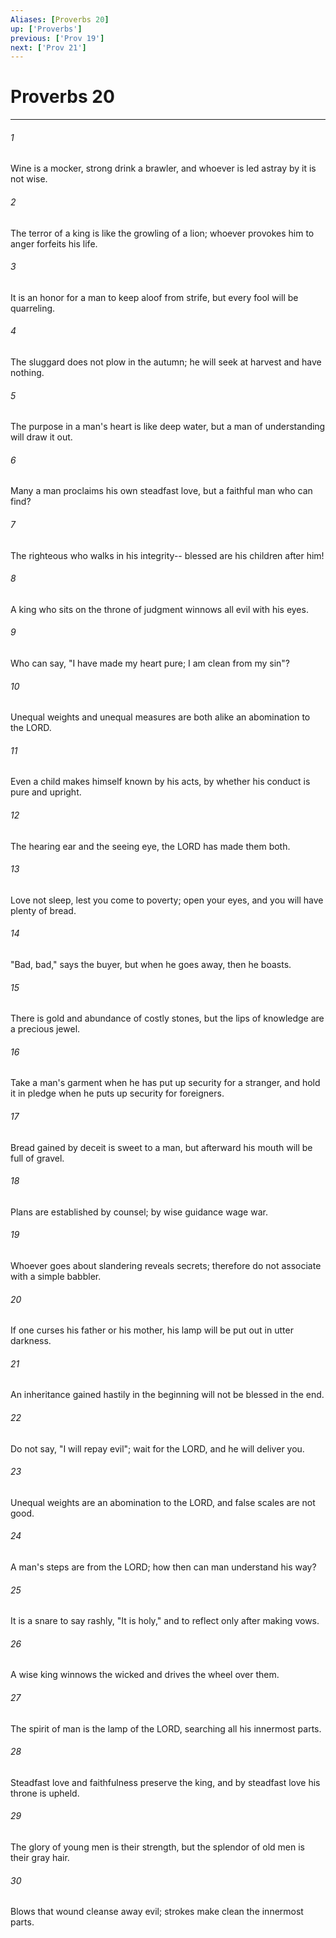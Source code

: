 ```yaml
---
Aliases: [Proverbs 20]
up: ['Proverbs']
previous: ['Prov 19']
next: ['Prov 21']
---
```

# Proverbs 20
***



###### 1 
Wine is a mocker, strong drink a brawler, and whoever is led astray by it is not wise. 

###### 2 
The terror of a king is like the growling of a lion; whoever provokes him to anger forfeits his life. 

###### 3 
It is an honor for a man to keep aloof from strife, but every fool will be quarreling. 

###### 4 
The sluggard does not plow in the autumn; he will seek at harvest and have nothing. 

###### 5 
The purpose in a man's heart is like deep water, but a man of understanding will draw it out. 

###### 6 
Many a man proclaims his own steadfast love, but a faithful man who can find? 

###### 7 
The righteous who walks in his integrity-- blessed are his children after him! 

###### 8 
A king who sits on the throne of judgment winnows all evil with his eyes. 

###### 9 
Who can say, "I have made my heart pure; I am clean from my sin"? 

###### 10 
Unequal weights and unequal measures are both alike an abomination to the LORD. 

###### 11 
Even a child makes himself known by his acts, by whether his conduct is pure and upright. 

###### 12 
The hearing ear and the seeing eye, the LORD has made them both. 

###### 13 
Love not sleep, lest you come to poverty; open your eyes, and you will have plenty of bread. 

###### 14 
"Bad, bad," says the buyer, but when he goes away, then he boasts. 

###### 15 
There is gold and abundance of costly stones, but the lips of knowledge are a precious jewel. 

###### 16 
Take a man's garment when he has put up security for a stranger, and hold it in pledge when he puts up security for foreigners. 

###### 17 
Bread gained by deceit is sweet to a man, but afterward his mouth will be full of gravel. 

###### 18 
Plans are established by counsel; by wise guidance wage war. 

###### 19 
Whoever goes about slandering reveals secrets; therefore do not associate with a simple babbler. 

###### 20 
If one curses his father or his mother, his lamp will be put out in utter darkness. 

###### 21 
An inheritance gained hastily in the beginning will not be blessed in the end. 

###### 22 
Do not say, "I will repay evil"; wait for the LORD, and he will deliver you. 

###### 23 
Unequal weights are an abomination to the LORD, and false scales are not good. 

###### 24 
A man's steps are from the LORD; how then can man understand his way? 

###### 25 
It is a snare to say rashly, "It is holy," and to reflect only after making vows. 

###### 26 
A wise king winnows the wicked and drives the wheel over them. 

###### 27 
The spirit of man is the lamp of the LORD, searching all his innermost parts. 

###### 28 
Steadfast love and faithfulness preserve the king, and by steadfast love his throne is upheld. 

###### 29 
The glory of young men is their strength, but the splendor of old men is their gray hair. 

###### 30 
Blows that wound cleanse away evil; strokes make clean the innermost parts.
